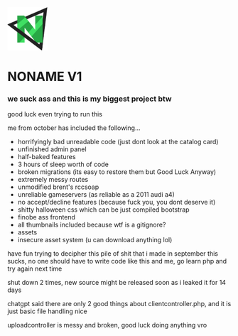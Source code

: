 
<img src="https://github.com/st33theducc/noname/blob/main/public/images/logo.png" width="90">

# NONAME V1
### we suck ass and this is my biggest project btw

good luck even trying to run this

me from october has included the following...
- horrifyingly bad unreadable code (just dont look at the catalog card)
- unfinished admin panel
- half-baked features
- 3 hours of sleep worth of code
- broken migrations (its easy to restore them but Good Luck Anyway)
- extremely messy routes
- unmodified brent's rccsoap
- unreliable gameservers (as reliable as a 2011 audi a4)
- no accept/decline features (because fuck you, you dont deserve it)
- shitty halloween css which can be just compiled bootstrap
- finobe ass frontend
- all thumbnails included because wtf is a gitignore?
- assets
- insecure asset system (u can download anything lol)

have fun trying to decipher this pile of shit that i made in september 
this sucks, no one should have to write code like this
and me, go learn php and try again next time

shut down 2 times, new source might be released soon as i leaked it for 14 days

chatgpt said there are only 2 good things about clientcontroller.php, and it is just basic file handling
nice

uploadcontroller is messy and broken, good luck doing anything vro
